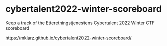 # cybertalent2022-winter-scoreboard
Keep a track of the Etteretningstjenestens Cybertalent 2022 Winter CTF scoreboard

https://mklarz.github.io/cybertalent2022-winter-scoreboard/
